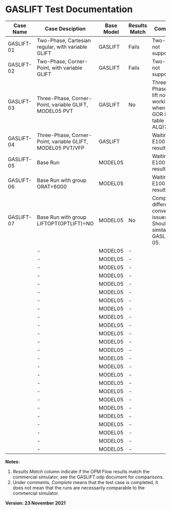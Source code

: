 # GASLIFT Test Documentation

Case Name | Case Desciption                                            | Base Model | Results<br />Match | Comments |
--------- | -----------------------------                              | ---------- | ------- | ------------------------------------- |
GASLIFT-01| Two-Phase, Cartesian regular, with variable GLIFT          | GASLIFT    | Fails  | Two-Phase not supported.
GASLIFT-02| Two-Phase, Corner-Point, with variable GLIFT               | GASLIFT    | Fails  | Two-Phase not supported.
GASLIFT-03| Three-Phase, Corner-Point, variable GLIFT, MODEL05 PVT     | GASLIFT    | No     | Three-Phase. Gas lift not working when only GOR in VFP table (no ALQ)?
GASLIFT-04| Three-Phase, Corner-Point, variable GLIFT, MODEL05 PVT/VFP | GASLIFT    |        | Waiting on E100 results.
GASLIFT-05| Base Run                                                   | MODEL05    |        | Waiting on E100 results.
GASLIFT-06| Base Run with group ORAT=6000                              | MODEL05    |        | Waiting on E100 results.      
GASLIFT-07| Base Run with group  LIFTOPT(OPTLIFT)=NO                   | MODEL05    | No     | Completely different, convergence issues. Should be similar to GASLIFT-05.
          | -                                                          | MODEL05    | -      | 
          | -                                                          | MODEL05    | -      | 
          | -                                                          | MODEL05    | -      | 
          | -                                                          | MODEL05    | -      | 
          | -                                                          | MODEL05    | -      | 
          | -                                                          | MODEL05    | -      | 
          | -                                                          | MODEL05    | -      | 
          | -                                                          | MODEL05    | -      | 
          | -                                                          | MODEL05    | -      | 
          | -                                                          | MODEL05    | -      | 
          | -                                                          | MODEL05    | -      | 
          | -                                                          | MODEL05    | -      | 
          | -                                                          | MODEL05    | -      | 
          | -                                                          | MODEL05    | -      | 
          | -                                                          | MODEL05    | -      | 
          | -                                                          | MODEL05    | -      | 
          | -                                                          | MODEL05    | -      | 
          | -                                                          | MODEL05    | -      | 
          | -                                                          | MODEL05    | -      | 
          | -                                                          | MODEL05    | -      | 
          | -                                                          | MODEL05    | -      | 
          | -                                                          | MODEL05    | -      | 
          | -                                                          | MODEL05    | -      | 
          | -                                                          | MODEL05    | -      | 
          | -                                                          | MODEL05    | -      | 
           
**Notes:** 

1.   _Results Match_ column indicate if the OPM Flow results match the commercial simulator, see the GASLIFT.odp document for comparisons.
2.   Under comments, _Complete_ means that the test case is completed, it does not mean that the runs are necessarily comparable to the commercial simulator.

**Version: 23 November 2021**
